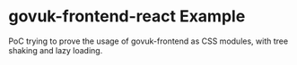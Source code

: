 # govuk-frontend-react Example

PoC trying to prove the usage of govuk-frontend as CSS modules, with tree shaking and lazy loading.
